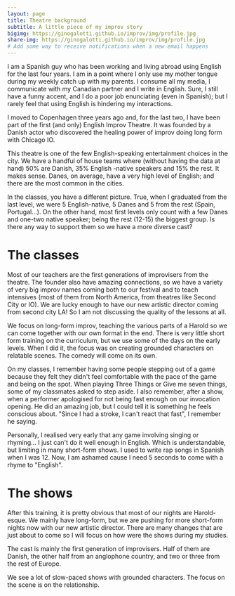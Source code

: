 ```yaml
---
layout: page
title: Theatre background
subtitle: A little piece of my improv story
bigimg: https://ginogalotti.github.io/improv/img/profile.jpg
share-img: https://ginogalotti.github.io/improv/img/profile.jpg
# Add some way to receive notifications when a new email happens 
---
```



I am a Spanish guy who has been working and living abroad using English for the last four years. I am in a point where I only use my mother tongue during my weekly catch up with my parents. I consume all my media, I communicate with my Canadian partner and I write in English. Sure, I still have a funny accent, and I do a poor job enunciating (even in Spanish); but I rarely feel that using English is hindering my interactions.

I moved to Copenhagen three years ago and, for the last two, I have been part of the first (and only) English Improv Theatre. It was founded by a Danish actor who discovered the healing power of improv doing long form with Chicago IO. 

This theatre is one of the few English-speaking entertainment choices in the city. We have a handful of house teams where (without having the data at hand) 50% are Danish, 35% English -native speakers and 15% the rest. It makes sense. Danes, on average, have a very high level of English; and there are the most common in the cities.

In the classes, you have a different picture. True, when I graduated from the last level, we were 5 English-native, 5 Danes and 5 from the rest (Spain, Portugal...). On the other hand, most first levels only count with a few Danes and one-two native speaker; being the rest (12-15) the biggest group. Is there any way to support them so we have a more diverse cast?

# The classes

Most of our teachers are the first generations of improvisers from the theatre. The founder also have amazing connections, so we have a variety of very big improv names coming both to our festival and to teach intensives (most of them from North America, from theatres like Second City or IO). We are lucky enough to have our new artistic director coming from second city LA! So I am not discussing the quality of the lessons at all.

We focus on long-form improv, teaching the various parts of a Harold so we can come together with our own format in the end. There is very little short form training on the curriculum, but we use some of the days on the early levels. When I did it, the focus was on creating grounded characters on relatable scenes. The comedy will come on its own.

On my classes, I remember having some people stepping out of a game because they felt they didn't feel comfortable with the pace of the game and being on the spot. When playing Three Things or Give me seven things, some of my classmates asked to step aside. I also remember, after a show, when a performer apologised for not being fast enough on our invocation opening. He did an amazing job, but I could tell it is something he feels conscious about. "Since I had a stroke, I can't react that fast", I remember he saying.

Personally, I realised very early that any game involving singing or rhyming... I just can't do it well enough in English. Which is understandable, but limiting in many short-form shows. I used to write rap songs in Spanish when I was 12. Now, I am ashamed cause I need 5 seconds to come with a rhyme to "English". 

# The shows

After this training, it is pretty obvious that most of our nights are Harold-esque. We mainly have long-form, but we are pushing for more short-form nights now with our new artistic director. There are many changes that are just about to come so I will focus on how were the shows during my studies.

The cast is mainly the first generation of improvisers. Half of them are Danish, the other half from an anglophone country, and two or three from the rest of Europe. 

We see a lot of slow-paced shows with grounded characters. The focus on the scene is on the relationship. 